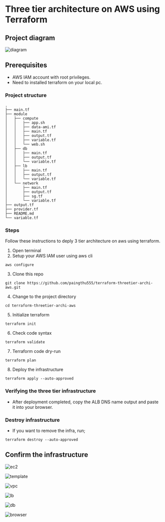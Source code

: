 # Three tier architecture on AWS using Terraform

## Project diagram

![diagram](./images/3%20tier%20architecture%20using%20terraform.jpg)

## Prerequisites
- AWS IAM account with root privileges.
- Need to installed terraform on your local pc.

### Project structure
```
.
├── main.tf
├── module
│   ├── compute
│   │   ├── app.sh
│   │   ├── data-ami.tf
│   │   ├── main.tf
│   │   ├── output.tf
│   │   ├── variable.tf
│   │   └── web.sh
│   ├── db
│   │   ├── main.tf
│   │   ├── output.tf
│   │   └── variable.tf
│   ├── lb
│   │   ├── main.tf
│   │   ├── output.tf
│   │   └── variable.tf
│   └── network
│       ├── main.tf
│       ├── output.tf
│       ├── sg.tf
│       └── variable.tf
├── output.tf
├── provider.tf
├── README.md
└── variable.tf
```

### Steps
Follow these instructions to deply 3 tier architecture on aws using terraform.

1. Open terminal
2. Setup your AWS IAM user using aws cli
```
aws configure
```
3. Clone this repo
```
git clone https://github.com/paingthu555/terraform-threetier-archi-aws.git
```
4. Change to the project directory
```
cd terraform-threetier-archi-aws
```
5. Initialize terraform 
```
terraform init
```
6. Check code syntax
``` 
terraform validate
```
7. Terraform code dry-run
```
terraform plan
```
8. Deploy the infrastructure
```
terraform apply --auto-approved
```

### Verifying the three tier infrastructure
- After deployment completed, copy the ALB DNS name output and paste it into your browser.

### Destroy infrastructure
- If you want to remove the infra, run;
```
terraform destroy --auto-approved
```

## Confirm the infrastructure
![ec2](./images/threetier%20ec2.png)

![template](./images/template.png)

![vpc](./images/threetier%20vpc.png)

![lb](./images/LB.png)

![db](./images/rds_db.png)

![browser](./images/browser.png)


